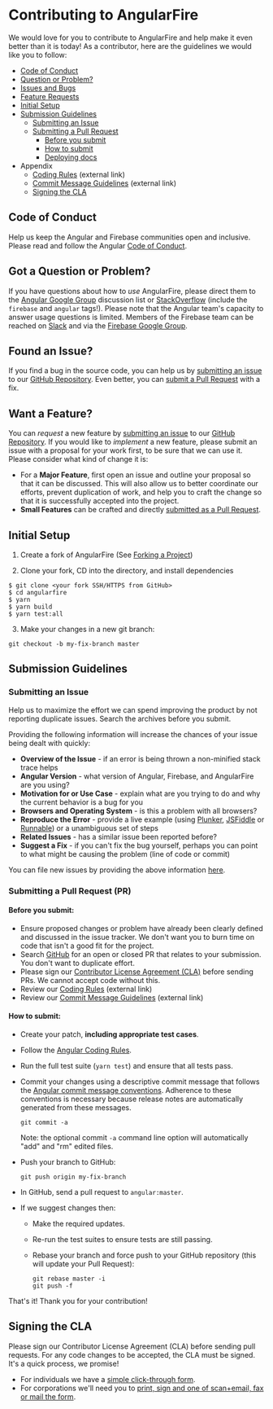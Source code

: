 # Contributing to AngularFire

We would love for you to contribute to AngularFire and help make it even better than it is
today! As a contributor, here are the guidelines we would like you to follow:

 - [Code of Conduct](#coc)
 - [Question or Problem?](#question)
 - [Issues and Bugs](#issue)
 - [Feature Requests](#feature)
 - [Initial Setup](#setup)
 - [Submission Guidelines](#submit)
   - [Submitting an Issue](#submit-issue)
   - [Submitting a Pull Request](#submit-pr)
      - [Before you submit](#submit-before)
      - [How to submit](#submit-how)
      - [Deploying docs](#submit-docs)
 - Appendix
   - [Coding Rules][rules] (external link)
   - [Commit Message Guidelines][commit] (external link)
   - [Signing the CLA](#cla)

## <a name="coc"></a> Code of Conduct

Help us keep the Angular and Firebase communities open and inclusive. Please read and follow the Angular [Code of Conduct][coc].

## <a name="question"></a> Got a Question or Problem?

If you have questions about how to *use* AngularFire, please direct them to the [Angular Google Group][angular-group]
discussion list or [StackOverflow][stackoverflow] (include the `firebase` and `angular` tags!). 
Please note that the Angular team's capacity to answer usage questions is limited.
Members of the Firebase team can be reached on [Slack][slack] and via the [Firebase Google Group][firebase-group].

## <a name="issue"></a> Found an Issue?

If you find a bug in the source code, you can help us by
[submitting an issue](#submit-issue) to our [GitHub Repository][github]. Even better, you can
[submit a Pull Request](#submit-pr) with a fix.

## <a name="feature"></a> Want a Feature?

You can *request* a new feature by [submitting an issue](#submit-issue) to our [GitHub
Repository][github]. If you would like to *implement* a new feature, please submit an issue with
a proposal for your work first, to be sure that we can use it.
Please consider what kind of change it is:

* For a **Major Feature**, first open an issue and outline your proposal so that it can be
discussed. This will also allow us to better coordinate our efforts, prevent duplication of work,
and help you to craft the change so that it is successfully accepted into the project.
* **Small Features** can be crafted and directly [submitted as a Pull Request](#submit-pr).

## <a name="setup"></a> Initial Setup

1) Create a fork of AngularFire (See [Forking a Project][github-fork])

2) Clone your fork, CD into the directory, and install dependencies

```shell
$ git clone <your fork SSH/HTTPS from GitHub>
$ cd angularfire
$ yarn
$ yarn build
$ yarn test:all
```

3) Make your changes in a new git branch:

```shell
git checkout -b my-fix-branch master
```

## <a name="submit"></a> Submission Guidelines

### <a name="submit-issue"></a> Submitting an Issue
Help us to maximize the effort we can spend improving the product by not reporting duplicate issues.
Search the archives before you submit.

Providing the following information will increase the chances of your issue being dealt with quickly:

* **Overview of the Issue** - if an error is being thrown a non-minified stack trace helps
* **Angular Version** - what version of Angular, Firebase, and AngularFire are you using?
* **Motivation for or Use Case** - explain what are you trying to do and why the current behavior is a bug for you
* **Browsers and Operating System** - is this a problem with all browsers?
* **Reproduce the Error** - provide a live example (using [Plunker][plunker],
  [JSFiddle][jsfiddle] or [Runnable][runnable]) or a unambiguous set of steps
* **Related Issues** - has a similar issue been reported before?
* **Suggest a Fix** - if you can't fix the bug yourself, perhaps you can point to what might be
  causing the problem (line of code or commit)

You can file new issues by providing the above information [here](https://github.com/angular/angularfire2/issues/new).

### <a name="submit-pr"></a> Submitting a Pull Request (PR)

#### <a name="submit-before"></a> Before you submit:

* Ensure proposed changes or problem have already been clearly defined and
  discussed in the issue tracker. We don't want you to burn time on code
  that isn't a good fit for the project.
* Search [GitHub](https://github.com/angular/angularfire2/pulls) for an open or closed PR
  that relates to your submission. You don't want to duplicate effort.
* Please sign our [Contributor License Agreement (CLA)](#cla) before sending PRs.
  We cannot accept code without this.
* Review our [Coding Rules][rules] (external link)
* Review our [Commit Message Guidelines][commit] (external link)  

#### <a name="submit-how"></a> How to submit:

* Create your patch, **including appropriate test cases**.
* Follow the [Angular Coding Rules][rules].
* Run the full test suite (`yarn test`) and ensure that all tests pass.
* Commit your changes using a descriptive commit message that follows the
  [Angular commit message conventions][commit]. Adherence to these conventions
  is necessary because release notes are automatically generated from these messages.

     ```shell
     git commit -a
     ```
  Note: the optional commit `-a` command line option will automatically "add" and "rm" edited files.

* Push your branch to GitHub:

    ```shell
    git push origin my-fix-branch
    ```

* In GitHub, send a pull request to `angular:master`.
* If we suggest changes then:
  * Make the required updates.
  * Re-run the test suites to ensure tests are still passing.
  * Rebase your branch and force push to your GitHub repository (this will update your Pull Request):

    ```shell
    git rebase master -i
    git push -f
    ```

That's it! Thank you for your contribution!

## <a name="cla"></a> Signing the CLA

Please sign our Contributor License Agreement (CLA) before sending pull requests. For any code
changes to be accepted, the CLA must be signed. It's a quick process, we promise!

* For individuals we have a [simple click-through form][individual-cla].
* For corporations we'll need you to
  [print, sign and one of scan+email, fax or mail the form][corporate-cla].


[slack]: https://firebase-community.appspot.com/
[coc]: https://github.com/angular/code-of-conduct/blob/master/CODE_OF_CONDUCT.md
[commit-message-format]: https://docs.google.com/document/d/1QrDFcIiPjSLDn3EL15IJygNPiHORgU1_OOAqWjiDU5Y/edit#
[corporate-cla]: http://code.google.com/legal/corporate-cla-v1.0.html
[individual-cla]: http://code.google.com/legal/individual-cla-v1.0.html
[js-style-guide]: https://google.github.io/styleguide/javascriptguide.xml
[jsfiddle]: http://jsfiddle.net
[plunker]: http://plnkr.co/edit
[runnable]: http://runnable.com
[github]: https://github.com/angular/angularfire2
[stackoverflow]: http://stackoverflow.com/questions/tagged/angularfire
[rules]: https://github.com/angular/angular/blob/master/CONTRIBUTING.md#rules
[commit]: https://github.com/angular/angular/blob/master/CONTRIBUTING.md#-commit-message-guidelines
[angular-group]:  https://groups.google.com/forum/#!forum/angular
[firebase-group]: https://groups.google.com/forum/#!forum/firebase-talk
[github-fork]: https://help.github.com/articles/fork-a-repo/
